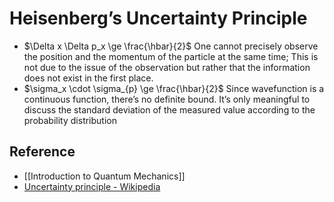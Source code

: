 # Heisenberg’s Uncertainty Principle

- $\Delta x \Delta p_x \ge \frac{\hbar}{2}​$
  One cannot precisely observe the position and the momentum of the particle at the same time; This is not due to the issue of the observation but rather that the information does not exist in the first place.
- $\sigma_x \cdot \sigma_{p} \ge \frac{\hbar}{2}$
  Since wavefunction is a continuous function, there’s no definite bound. It’s only meaningful to discuss the standard deviation of the measured value according to the probability distribution

## Reference

- [[Introduction to Quantum Mechanics]]
- [Uncertainty principle - Wikipedia](https://en.wikipedia.org/wiki/Uncertainty_principle)
